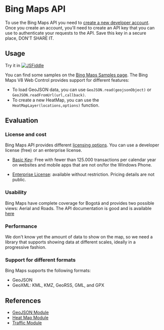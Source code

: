 # Bing Maps API

To use the Bing Maps API you need to [create a new developer account](https://www.microsoft.com/en-us/maps/create-a-bing-maps-key#basic). Once you create an account, you'll need to create an API key that you can use to authenticate your requests to the API. Save this key in a secure place, DON'T SHARE IT.

## Usage

Try it in [![JSFiddle](https://www.gitbook.com/cdn-cgi/image/width=40,dpr=2,height=40)](https://jsfiddle.net/gh/get/library/pure/lacser-itsbog/poc-maps/tree/main/bingmaps/test_bingmaps)

You can find some samples on the [Bing Maps Samples page](https://samples.bingmapsportal.com/). The Bing Maps V8 Web Control provides support for different features:

- To load GeoJSON data, you can use `GeoJSON.read(geojsonObject)` or `GeoJSON.readFromUrl(url,callback)`.
- To create a new HeatMap, you can use the `HeatMapLayer(locations,options)` function.

## Evaluation

### License and cost

Bing Maps API provides different [licensing options](https://www.microsoft.com/en-us/maps/licensing/licensing-options/). You can use a developer license (free) or an enterprise license.

- [Basic Key](https://www.microsoft.com/en-us/maps/licensing#developerLicense): Free with fewer than 125.000 transactions per calendar year on websites and mobile apps that are not on/for the Windows Phone.

- [Enterprise License](https://www.microsoft.com/en-us/maps/licensing#EnterpriseLicense): available without restriction. Pricing details are not public.

### Usability

Bing Maps have complete coverage for Bogotá and provides two possible views: Aerial and Roads. The API documentation is good and is available [here](https://learn.microsoft.com/en-us/bingmaps/v8-web-control/creating-and-hosting-map-controls/)

### Performance

We don't know yet the amount of data to show on the map, so we need a library that supports showing data at different scales, ideally in a progressive fashion.

### Support for different formats

Bing Maps supports the following formats:

- GeoJSON
- GeoXML: KML, KMZ, GeoRSS, GML, and GPX

## References

- [GeoJSON Module](https://learn.microsoft.com/en-us/bingmaps/v8-web-control/modules/geojson-module/)
- [Heat Map Module](https://learn.microsoft.com/en-us/bingmaps/v8-web-control/modules/heat-map-module/heatmaplayer-class)
- [Traffic Module](https://learn.microsoft.com/en-us/bingmaps/v8-web-control/modules/traffic-module)

